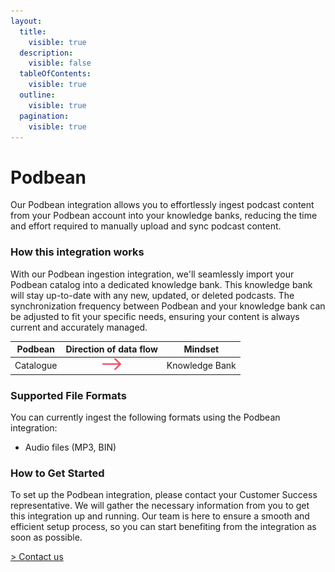 ```yaml
---
layout:
  title:
    visible: true
  description:
    visible: false
  tableOfContents:
    visible: true
  outline:
    visible: true
  pagination:
    visible: true
---
```


# Podbean

Our Podbean integration allows you to effortlessly ingest podcast content from your Podbean account into your knowledge banks, reducing the time and effort required to manually upload and sync podcast content.

### How this integration works

With our Podbean ingestion integration, we'll seamlessly import your Podbean catalog into a dedicated knowledge bank. This knowledge bank will stay up-to-date with any new, updated, or deleted podcasts. The synchronization frequency between Podbean and your knowledge bank can be adjusted to fit your specific needs, ensuring your content is always current and accurately managed.

| Podbean   |                                    Direction of data flow                                   | Mindset        |
| --------- | :-----------------------------------------------------------------------------------------: | -------------- |
| Catalogue | <img src="../../.gitbook/assets/arrow - left to right (4).png" alt="" data-size="original"> | Knowledge Bank |

### Supported File Formats

You can currently ingest the following formats using the Podbean integration:

* Audio files (MP3, BIN)

### How to Get Started

To set up the Podbean integration, please contact your Customer Success representative. We will gather the necessary information from you to get this integration up and running. Our team is here to ensure a smooth and efficient setup process, so you can start benefiting from the integration as soon as possible.

[> Contact us](https://mindset-ai.atlassian.net/servicedesk/customer/portal/1/group/10/create/41)

